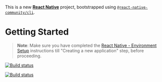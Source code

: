 This is a new [**React Native**](https://reactnative.dev) project, bootstrapped using [`@react-native-community/cli`](https://github.com/react-native-community/cli).

# Getting Started

>**Note**: Make sure you have completed the [React Native - Environment Setup](https://reactnative.dev/docs/environment-setup) instructions till "Creating a new application" step, before proceeding.

[![Build status](https://build.appcenter.ms/v0.1/apps/ceee552a-251c-4da9-80a8-c104640800b1/branches/dev/badge)](https://appcenter.ms)

[![Build status](https://build.appcenter.ms/v0.1/apps/e3fcb829-323b-47b2-bb62-2a5c8e4ef028/branches/dev/badge)](https://appcenter.ms)
